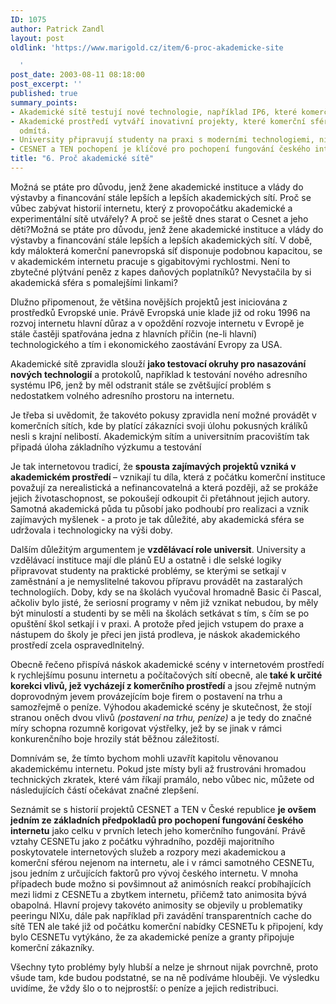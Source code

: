 ```yaml
---
ID: 1075
author: Patrick Zandl
layout: post
oldlink: 'https://www.marigold.cz/item/6-proc-akademicke-site

  '
post_date: 2003-08-11 08:18:00
post_excerpt: ''
published: true
summary_points:
- Akademické sítě testují nové technologie, například IP6, které komerční sítě nemohou.
- Akademické prostředí vytváří inovativní projekty, které komerční sféra zpočátku
  odmítá.
- University připravují studenty na praxi s moderními technologiemi, nikoliv zastaralými.
- CESNET a TEN pochopení je klíčové pro pochopení fungování českého internetu.
title: "6. Proč akademické sítě"
---
```


Možná se ptáte pro důvodu, jenž žene akademické instituce a vlády do výstavby a financování stále lepších a lepších akademických sítí. Proč se vůbec zabývat historií internetu, který z provopočátku akademické a experimentální sítě utvářely? A proč se ještě dnes starat o Cesnet a jeho děti?<!--more-->Možná se ptáte pro důvodu, jenž žene akademické instituce a vlády do výstavby a financování stále lepších a lepších akademických sítí. V době, kdy málokterá komerční panevropská síť disponuje podobnou kapacitou, se v akademickém internetu pracuje s gigabitovými rychlostmi. Není to zbytečné plýtvání peněz z kapes daňových poplatníků? Nevystačila by si akademická sféra s pomalejšími linkami? 
<p>
Dlužno připomenout, že většina novějších projektů jest iniciována z prostředků Evropské unie. Právě Evropská unie klade již od roku 1996 na rozvoj internetu hlavní důraz a v opoždění rozvoje internetu v Evropě je stále častěji spatřována jedna z hlavních příčin (ne-li hlavní) technologického a tím i ekonomického zaostávání Evropy za USA. 
<p>
Akademické sítě zpravidla slouží <STRONG>jako testovací okruhy pro nasazování nových technologií</STRONG> a protokolů, například k testování nového adresního systému IP6, jenž by měl odstranit stále se zvětšující problém s nedostatkem volného adresního prostoru na internetu. 
<p>
Je třeba si uvědomit, že takovéto pokusy zpravidla není možné provádět v komerčních sítích, kde by platící zákazníci svoji úlohu pokusných králíků nesli s krajní nelibostí. Akademickým sítím a universitním pracovištím tak připadá úloha základního výzkumu a testování 
<p>
Je tak internetovou tradicí, že <STRONG>spousta zajímavých projektů vzniká v akademickém prostředí </STRONG>&#8211; vznikají tu díla, která z počátku komerční instituce považují za nerealistická a nefinancovatelná a která později, až se prokáže jejich životaschopnost, se pokoušejí odkoupit či přetáhnout jejich autory. Samotná akademická půda tu působí jako podhoubí pro realizaci a vznik zajímavých myšlenek - a proto je tak důležité, aby akademická sféra se udržovala i technologicky na výši doby. 
<p>
Dalším důležitým argumentem je <STRONG>vzdělávací role universit</STRONG>. University a vzdělávací instituce mají dle plánů EU a ostatně i dle selské logiky připravovat studenty na praktické problémy, se kterými se setkají v zaměstnání a je nemyslitelné takovou přípravu provádět na zastaralých technologiích. Doby, kdy se na školách vyučoval hromadně Basic či Pascal, ačkoliv bylo jisté, že seriosní programy v něm již vznikat nebudou, by měly být minulostí a studenti by se měli na školách setkávat s tím, s čím se po opuštění škol setkají i v praxi. A protože před jejich vstupem do praxe a nástupem do školy je přeci jen jistá prodleva, je náskok akademického prostředí zcela ospravedlnitelný. 
<p>
Obecně řečeno přispívá náskok akademické scény v internetovém prostředí k rychlejšímu posunu internetu a počítačových sítí obecně, ale<STRONG> také k určité korekci vlivů, jež vycházejí z komerčního prostředí</STRONG> a jsou zřejmě nutným doprovodným jevem provázejícím boje firem o postavení na trhu a samozřejmě o peníze. Výhodou akademické scény je skutečnost, že stojí stranou oněch dvou vlivů <EM>(postavení na trhu, peníze)</EM> a je tedy do značné míry schopna rozumně korigovat výstřelky, jež by se jinak v rámci konkurenčního boje hrozily stát běžnou záležitostí. 
<p>
Domnívám se, že tímto bychom mohli uzavřít kapitolu věnovanou akademickému internetu. Pokud jste místy byli až frustrováni hromadou technických zkratek, které vám říkají pramálo, nebo vůbec nic, můžete od následujících částí očekávat značné zlepšení. 
<p>
Seznámit se s historií projektů CESNET a TEN v České republice <STRONG>je ovšem jedním ze základních předpokladů pro pochopení fungování českého internetu</STRONG> jako celku v prvních letech jeho komerčního fungování. Právě vztahy CESNETu jako z počátku výhradního, později majoritního poskytovatele internetových služeb a rozpory mezi akademickou a komerční sférou nejenom na internetu, ale i v rámci samotného CESNETu, jsou jedním z určujících faktorů pro vývoj českého internetu. V mnoha případech bude možno si povšimnout až animósních reakcí probíhajících mezi lidmi z CESNETu a zbytkem internetu, přičemž tato animosita bývá obapolná. Hlavní projevy takovéto animosity se objevily u problematiky peeringu NIXu, dále pak například při zavádění transparentních cache do sítě TEN ale také již od počátku komerční nabídky CESNETu k připojení, kdy bylo CESNETu vytýkáno, že za akademické peníze a granty připojuje komerční zákazníky. 
<p>
Všechny tyto problémy byly hlubší a nelze je shrnout nijak povrchně, proto všude tam, kde budou podstatné, se na ně podíváme hlouběji. Ve výsledku uvidíme, že vždy šlo o to nejprostší: o peníze a jejich redistribuci. </p>